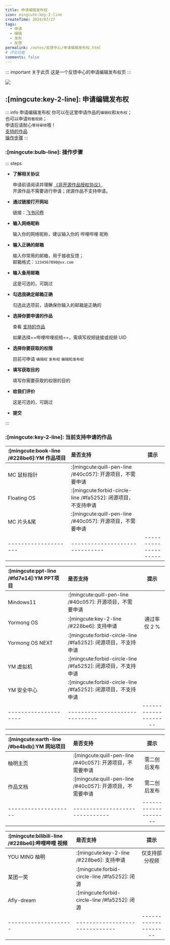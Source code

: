 ```yaml
---
title: 申请编辑发布权
icon: mingcute:key-2-line
createTime: 2024/07/27
tags:
  - 申请
  - 编辑
  - 发布
  - 反馈
permalink: /notes/反馈中心/申请编辑发布权.html
# 评论功能
comments: false
---
```


::: important 关于此页
这是一个反馈中心的申请编辑发布权页
:::

![](https://ri.youming.v6.army/sq.png)

## :[mingcute:key-2-line]: 申请编辑发布权

::: info 申请编辑发布权
你可以在这里申请作品的`编辑权`和`发布权`；  
也可以申请`转载视频`；  
申请后请耐心`等待审核`哦！  
[支持的作品](#当前支持申请的作品)  
[操作步骤](#操作步骤)
:::

### :[mingcute:bulb-line]: 操作步骤

::: steps

- <p style="font-weight: bold;">了解相关协议</p>

  申请前请阅读并理解 [《非开源作品授权协议》](/notes/协议/申请.html)  
  开源作品不需要进行申请；闭源作品不支持申请。

- <p style="font-weight: bold;">通过链接打开网站</p>

  链接：[飞书问卷](https://you-ming.feishu.cn/share/base/form/shrcn3ugqCDocA0b3l2vRf0NqDc)

- <p style="font-weight: bold;">输入网络昵称</p>

  输入你的网络昵称，建议输入你的 哔哩哔哩 昵称

- <p style="font-weight: bold;">输入正确的邮箱</p>

  输入你常用的邮箱，用于接收反馈；  
  邮箱格式：`1234567890@xx.com`

- <p style="font-weight: bold;">输入备用邮箱</p>

  这是可选的，可跳过

- <p style="font-weight: bold;">勾选我确定邮箱正确</p>

  勾选此选项前，请确保你输入的邮箱是正确的

- <p style="font-weight: bold;">选择你要申请的作品</p>

  查看 [支持的作品](#当前支持申请的作品)
  
  如果选择==哔哩哔哩视频==，需填写视频链接或视频 UID

- <p style="font-weight: bold;">选择你要获取的权限</p>

  目前可申请 `编辑权` `发布权` `编辑和发布权`

- <p style="font-weight: bold;">填写获取目的</p>

  填写你需要获取的权限的目的

- <p style="font-weight: bold;">给我们评价</p>

  这是可选的，可跳过

- <p style="font-weight: bold;">提交</p>
:::

### :[mingcute:key-2-line]: 当前支持申请的作品

|:[mingcute:book-line /#228be6]:YM 作品项目                                       | 是否支持 |  提示  |
|:-                 |:-                                                           |:-:     |
|MC 鼠标指针         | :[mingcute:quill-pen-line /#40c057]: 开源项目，不需要申请     |        |
|Floating OS        | :[mingcute:forbid-circle-line /#fa5252]: 闭源项目，不支持申请 |        |
|MC 片头&尾         | :[mingcute:quill-pen-line /#40c057]: 开源项目，不需要申请      |        |
|--------------------|------------------------------|--------------------|

|:[mingcute:ppt-line /#fd7e14]:YM PPT项目                                              | 是否支持 |  提示  |
|:-                 |:-                                                                |:-:     |
|Mindows11          | :[mingcute:quill-pen-line /#40c057]: 开源项目，不需要申请          |       |
|Yormong OS         | :[mingcute:key-2-line /#228be6]: 支持申请                         | 通过率仅 2 % |
|Yormong OS NEXT    | :[mingcute:forbid-circle-line /#fa5252]: 闭源项目，不支持申请      |       |
|YM 虚拟机           | :[mingcute:forbid-circle-line /#fa5252]: 闭源项目，不支持申请      |       |
|YM 安全中心         | :[mingcute:forbid-circle-line /#fa5252]: 闭源项目，不支持申请      |       |
|--------------------|------------------------------|--------------------|

|:[mingcute:earth-line /#be4bdb]:YM 网站项目                                    | 是否支持 |  提示  |
|:-                 |:-                                                         |:-:          |
|柚明主页            | :[mingcute:quill-pen-line /#40c057]: 开源项目，不需要申请   | 需二创后发布 |
|作品文档            | :[mingcute:quill-pen-line /#40c057]: 开源项目，不需要申请  | 需二创后发布 |
|--------------------|------------------------------|--------------------|

|:[mingcute:bilibili-line /#228be6]:哔哩哔哩 视频    | 是否支持          |  提示  |
|:-                 |:-                                                |:-:     |
|YOU MING 柚明       | :[mingcute:key-2-line /#228be6]: 支持申请        | 仅支持部分视频 |
|某团一笑            | :[mingcute:forbid-circle-line /#fa5252]: 闭源    |       |
|Afly-dream         | :[mingcute:forbid-circle-line /#fa5252]: 闭源    |       |
|--------------------|------------------------------|--------------------|
